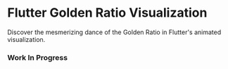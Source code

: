 # Flutter Golden Ratio Visualization

Discover the mesmerizing dance of the Golden Ratio in Flutter's animated visualization.

### Work In Progress